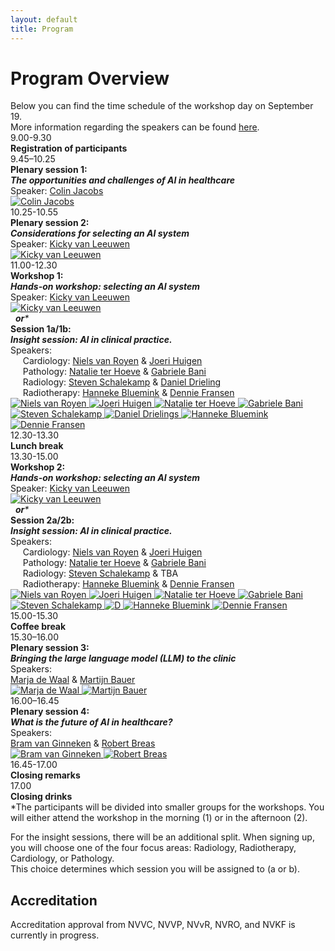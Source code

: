 ```yaml
---
layout: default
title: Program
---
```


# Program Overview

<div class="content">
Below you can find the time schedule of the workshop day on September 19. <br>
More information regarding the speakers can be found <a href= "{{ site.url }}/speakers">here</a>.
</div>

<div class="program">

  <!-- Registration -->
  <div class="program-item">
    <div class="program-time">9.00-9.30</div>
    <div class="program-text"><strong>Registration of participants</strong></div>
  </div>

  <!-- Plenary 1 -->
  <div class="program-item">
    <div class="program-time">9.45–10.25</div>
    <div class="program-text">
      <strong>Plenary session 1:</strong><br>
      <strong><em>The opportunities and challenges of AI in healthcare</em></strong><br>
      Speaker: <a href="{{ site.url }}/speakers#colin-jacobs" class="speaker-link">Colin Jacobs</a>
    </div>
    <div class="speaker-thumb-grid">
      <a href="{{ site.url }}/speakers#colin-jacobs">
        <img src="{{ site.url }}/assets/img/Colin_Jacobs.jpg" class="speaker-thumb" alt="Colin Jacobs">
      </a>
    </div>
  </div>

  <!-- Plenary 2 -->
  <div class="program-item">
    <div class="program-time">10.25-10.55</div>
    <div class="program-text">
      <strong>Plenary session 2:</strong><br>
      <strong><em>Considerations for selecting an AI system</em></strong><br>
      Speaker: <a href="{{ site.url }}/speakers#kicky-van-leeuwen" class="speaker-link">Kicky van Leeuwen</a>
    </div>
    <div class="speaker-thumb-grid">
      <a href="{{ site.url }}/speakers#kicky-van-leeuwen">
        <img src="{{ site.url }}/assets/img/Kicky_van_Leeuwen.jpg" class="speaker-thumb" alt="Kicky van Leeuwen">
      </a>
    </div>
  </div>

  <!-- Workshop 1 -->
  <div class="program-item">
    <div class="program-time">11.00-12.30</div>
    <div class="program-text">
      <strong>Workshop 1:</strong><br>
      <strong><em>Hands-on workshop: selecting an AI system</em></strong><br>
      Speaker: <a href="{{ site.url }}/speakers#kicky-van-leeuwen" class="speaker-link">Kicky van Leeuwen</a>
    </div>
    <div class="speaker-thumb-grid">
      <a href="{{ site.url }}/speakers#kicky-van-leeuwen">
        <img src="{{ site.url }}/assets/img/Kicky_van_Leeuwen.jpg" class="speaker-thumb" alt="Kicky van Leeuwen">
      </a>
    </div>
  </div>

  <!-- OR Divider -->
  <div class="program-item">
    <div class="program-time"></div>
    <div class="program-text">&nbsp;&nbsp;<em><strong>or</strong>*</em></div>
  </div>

  <!-- Session 1a/1b -->
  <div class="program-item">
    <div class="program-time"></div>
    <div class="program-text">
      <strong>Session 1a/1b:</strong><br>
      <strong><em>Insight session: AI in clinical practice.</em></strong><br>
      Speakers: <br>
      &nbsp;&nbsp;&nbsp;&nbsp; Cardiology:
      <a href="{{ site.url }}/speakers#niels-van-royen" class="speaker-link">Niels van Royen</a> & 
      <a href="{{ site.url }}/speakers#joeri-huigen" class="speaker-link">Joeri Huigen</a><br>
      &nbsp;&nbsp;&nbsp;&nbsp; Pathology:
      <a href="{{ site.url }}/speakers#natalie-ter-hoeve" class="speaker-link">Natalie ter Hoeve</a> & 
      <a href="{{ site.url }}/speakers#gabriele-bani" class="speaker-link">Gabriele Bani</a><br>
      &nbsp;&nbsp;&nbsp;&nbsp; Radiology:
      <a href="{{ site.url }}/speakers#steven-schalekamp" class="speaker-link">Steven Schalekamp</a> &  <a href="{{ site.url }}/speakers#daniel-drieling" class="speaker-link">Daniel Drieling</a><br>
      &nbsp;&nbsp;&nbsp;&nbsp; Radiotherapy:
      <a href="{{ site.url }}/speakers#hanneke-bluemink" class="speaker-link">Hanneke Bluemink</a> & 
      <a href="{{ site.url }}/speakers#dennie-fransen" class="speaker-link">Dennie Fransen</a>
    </div>
    <div class="speaker-thumb-grid">
      <a href="{{ site.url }}/speakers#niels-van-royen">
        <img src="{{ site.url }}/assets/img/Niels_van_Royen.jpg" class="speaker-thumb" alt="Niels van Royen">
      </a>
      <a href="{{ site.url }}/speakers#joeri-huigen">
        <img src="{{ site.url }}/assets/img/Joeri_Huigen.jpg" class="speaker-thumb" alt="Joeri Huigen">
      </a>
      <a href="{{ site.url }}/speakers#natalie-ter-hoeve">
        <img src="{{ site.url }}/assets/img/Natalie_ter_Hoeve.jpg" class="speaker-thumb" alt="Natalie ter Hoeve">
      </a>
      <a href="{{ site.url }}/speakers#gabriele-bani">
        <img src="{{ site.url }}/assets/img/Gabriele_Bani.jpg" class="speaker-thumb" alt="Gabriele Bani">
      </a>
      <a href="{{ site.url }}/speakers#steven-schalekamp">
        <img src="{{ site.url }}/assets/img/Steven_Schalekamp.jpg" class="speaker-thumb" alt="Steven Schalekamp">
      </a>
      <a href="{{ site.url }}/speakers#daniel-drieling">
        <img src="{{ site.url }}/assets/img/Daniel_Drieling.jpeg" class="speaker-thumb" alt="Daniel Drielings">
      </a>
      <a href="{{ site.url }}/speakers#hanneke-bluemink">
        <img src="{{ site.url }}/assets/img/Hanneke_Bluemink.jpg" class="speaker-thumb" alt="Hanneke Bluemink">
      </a>
      <a href="{{ site.url }}/speakers#dennie-fransen">
        <img src="{{ site.url }}/assets/img/Dennie_Fransen.jpg" class="speaker-thumb" alt="Dennie Fransen">
      </a>    
    </div>
  </div>

  <!-- Lunch -->
  <div class="program-item">
    <div class="program-time">12.30-13.30</div>
    <div class="program-text"><strong>Lunch break</strong></div>
  </div>

  <!-- Workshop 2 / Session 2a/2b -->
  <div class="program-item">
    <div class="program-time">13.30-15.00</div>
    <div class="program-text">
      <strong>Workshop 2:</strong><br>
      <strong><em>Hands-on workshop: selecting an AI system</em></strong><br>
      Speaker: <a href="{{ site.url }}/speakers#kicky-van-leeuwen" class="speaker-link">Kicky van Leeuwen</a>
    </div>
    <div class="speaker-thumb-grid">
      <a href="{{ site.url }}/speakers#kicky-van-leeuwen">
        <img src="{{ site.url }}/assets/img/Kicky_van_Leeuwen.jpg" class="speaker-thumb" alt="Kicky van Leeuwen">
      </a>
    </div>
  </div>

  <!-- OR Divider -->
  <div class="program-item">
    <div class="program-time"></div>
    <div class="program-text">&nbsp;&nbsp;<em><strong>or</strong>*</em></div>
  </div>

  <!-- Session 1a/1b -->
  <div class="program-item">
    <div class="program-time"></div>
    <div class="program-text">
      <strong>Session 2a/2b:</strong><br>
      <strong><em>Insight session: AI in clinical practice.</em></strong><br>
      Speakers: <br>
      &nbsp;&nbsp;&nbsp;&nbsp; Cardiology:
      <a href="{{ site.url }}/speakers#niels-van-royen" class="speaker-link">Niels van Royen</a> & 
      <a href="{{ site.url }}/speakers#joeri-huigen" class="speaker-link">Joeri Huigen</a><br>
      &nbsp;&nbsp;&nbsp;&nbsp; Pathology:
      <a href="{{ site.url }}/speakers#natalie-ter-hoeve" class="speaker-link">Natalie ter Hoeve</a> & 
      <a href="{{ site.url }}/speakers#gabriele-bani" class="speaker-link">Gabriele Bani</a><br>
      &nbsp;&nbsp;&nbsp;&nbsp; Radiology:
      <a href="{{ site.url }}/speakers#steven-schalekamp" class="speaker-link">Steven Schalekamp</a> & TBA<br>
      &nbsp;&nbsp;&nbsp;&nbsp; Radiotherapy:
      <a href="{{ site.url }}/speakers#hanneke-bluemink" class="speaker-link">Hanneke Bluemink</a> & 
      <a href="{{ site.url }}/speakers#dennie-fransen" class="speaker-link">Dennie Fransen</a>
    </div>
    <div class="speaker-thumb-grid">
      <a href="{{ site.url }}/speakers#niels-van-royen">
        <img src="{{ site.url }}/assets/img/Niels_van_Royen.jpg" class="speaker-thumb" alt="Niels van Royen">
      </a>
      <a href="{{ site.url }}/speakers#joeri-huigen">
        <img src="{{ site.url }}/assets/img/Joeri_Huigen.jpg" class="speaker-thumb" alt="Joeri Huigen">
      </a>
      <a href="{{ site.url }}/speakers#natalie-ter-hoeve">
        <img src="{{ site.url }}/assets/img/Natalie_ter_Hoeve.jpg" class="speaker-thumb" alt="Natalie ter Hoeve">
      </a>
      <a href="{{ site.url }}/speakers#gabriele-bani">
        <img src="{{ site.url }}/assets/img/Gabriele_Bani.jpg" class="speaker-thumb" alt="Gabriele Bani">
      </a>
      <a href="{{ site.url }}/speakers#steven-schalekamp">
        <img src="{{ site.url }}/assets/img/Steven_Schalekamp.jpg" class="speaker-thumb" alt="Steven Schalekamp">
      </a>
      <a href="{{ site.url }}/speakers#daniel-drieling">
        <img src="{{ site.url }}/assets/img/Daniel_Drieling.jpeg" class="speaker-thumb" alt="D">
      </a>
      <a href="{{ site.url }}/speakers#hanneke-bluemink">
        <img src="{{ site.url }}/assets/img/Hanneke_Bluemink.jpg" class="speaker-thumb" alt="Hanneke Bluemink">
      </a>
      <a href="{{ site.url }}/speakers#dennie-fransen">
        <img src="{{ site.url }}/assets/img/Dennie_Fransen.jpg" class="speaker-thumb" alt="Dennie Fransen">
      </a>    
    </div>
  </div>

  <!-- Coffee -->
  <div class="program-item">
    <div class="program-time">15.00-15.30</div>
    <div class="program-text"><strong>Coffee break</strong></div>
  </div>

  <!-- Plenary 3 -->
  <div class="program-item">
    <div class="program-time">15.30–16.00</div>
    <div class="program-text">
      <strong>Plenary session 3:</strong><br>
      <strong><em>Bringing the large language model (LLM) to the clinic</em></strong><br>
      Speakers:<br>
      <a href="{{ site.url }}/speakers#marja-de-waal" class="speaker-link">Marja de Waal</a> & 
      <a href="{{ site.url }}/speakers#martijn-bauer" class="speaker-link">Martijn Bauer</a>
    </div>
    <div class="speaker-thumb-grid">
      <a href="{{ site.url }}/speakers#marja-de-waal">
        <img src="{{ site.url }}/assets/img/Marja_de_Waal.jpg" class="speaker-thumb" alt="Marja de Waal">
      </a>
      <a href="{{ site.url }}/speakers#martijn-bauer">
        <img src="{{ site.url }}/assets/img/Martijn_Bauer1.jpg" class="speaker-thumb" alt="Martijn Bauer">
      </a>
    </div>
  </div>

  <!-- Plenary 4 -->
  <div class="program-item">
    <div class="program-time">16.00–16.45</div>
    <div class="program-text">
      <strong>Plenary session 4:</strong><br>
      <strong><em>What is the future of AI in healthcare?</em></strong><br>
      Speakers:<br>
      <a href="{{ site.url }}/speakers#bram-van-ginneken" class="speaker-link">Bram van Ginneken</a> & 
      <a href="{{ site.url }}/speakers#robert-breas" class="speaker-link">Robert Breas</a>
    </div>
    <div class="speaker-thumb-grid">
      <a href="{{ site.url }}/speakers#bram-van-ginneken">
        <img src="{{ site.url }}/assets/img/Bram_van_Ginneken.jpg" class="speaker-thumb" alt="Bram van Ginneken">
      </a>
      <a href="{{ site.url }}/speakers#robert-breas">
        <img src="{{ site.url }}/assets/img/Robert_Breas.jpg" class="speaker-thumb" alt="Robert Breas">
      </a>
    </div>
  </div>

  <!-- Closing -->
  <div class="program-item">
    <div class="program-time">16.45-17.00</div>
    <div class="program-text"><strong>Closing remarks</strong></div>
  </div>

  <div class="program-item">
    <div class="program-time">17.00</div>
    <div class="program-text"><strong>Closing drinks</strong></div>
  </div>

</div>

<div class="content">
  *The participants will be divided into smaller groups for the workshops. You will either attend the workshop in the morning (1) or in the afternoon (2).  

  For the insight sessions, there will be an additional split. When signing up, you will choose one of the four focus areas: Radiology, Radiotherapy, Cardiology, or Pathology.  
  This choice determines which session you will be assigned to (a or b).

  <h2>Accreditation</h2>
  Accreditation approval from NVVC, NVVP, NVvR, NVRO, and NVKF is currently in progress.
</div>
